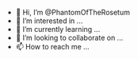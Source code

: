 - 👋 Hi, I’m @PhantomOfTheRosetum
- 👀 I’m interested in ...
- 🌱 I’m currently learning ...
- 💞️ I’m looking to collaborate on ...
- 📫 How to reach me ...

<!---
PhantomOfTheRosetum/PhantomOfTheRosetum is a ✨ special ✨ repository because its `README.md` (this file) appears on your GitHub profile.
You can click the Preview link to take a look at your changes.
--->
